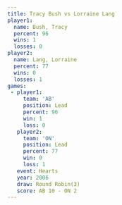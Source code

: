 ```yaml
---
title: Tracy Bush vs Lorraine Lang
player1:              
  name: Bush, Tracy   
  percent: 96         
  wins: 1             
  losses: 0           
player2:              
  name: Lang, Lorraine
  percent: 77         
  wins: 0             
  losses: 1           
games:
 - player1:        
     team: 'AB'    
     position: Lead
     percent: 96   
     win: 1        
     loss: 0       
   player2:        
     team: 'ON'    
     position: Lead
     percent: 77   
     win: 0        
     loss: 1       
   event: Hearts       
   year: 2006          
   draw: Round Robin(3)
   score: AB 10 - ON 2 
---
```

